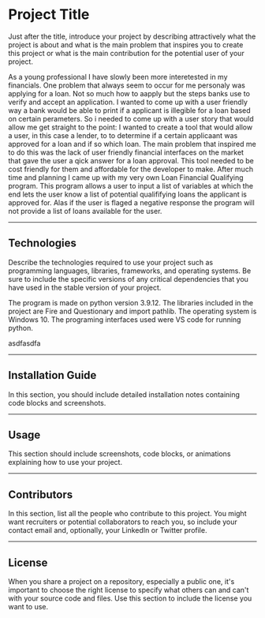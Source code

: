# Project Title

Just after the title, introduce your project by describing attractively what the project is about and what is the main problem that inspires you to create this project or what is the main contribution for the potential user of your project.

As a young professional I have slowly been more interetested in my financials. One problem that always seem to occur for me personaly was applying for a loan. Not so much how to aapply but the steps banks use to verify and accept an application. I wanted to come up with a user friendly way a bank would be able to print if a applicant is illegible for a loan based on certain perameters.  So i needed to come up with a user story that would allow me get straight to the point: I wanted to create a tool that would allow a user, in this case a lender,  to to determine if a certain applicaant was approved for a loan and if so which loan.   The main problem that inspired me to do this was the lack of user friendly financial interfaces on the market that gave the user a qick answer for a loan approval. This tool needed to be cost friendly for them and affordable for the developer to make. After much time and planning I came up with my very own Loan Financial Qualifying program. This program allows a user to input a list of variables at which the end lets the user know a list of potential qualififying loans the applicant is approved for. Alas if the user is flaged a negative response the program will not provide a list of loans available for the user. 



---

## Technologies

Describe the technologies required to use your project such as programming languages, libraries, frameworks, and operating systems. Be sure to include the specific versions of any critical dependencies that you have used in the stable version of your project.

The program is made on python version 3.9.12. The libraries included in the project are Fire and Questionary and import pathlib. The operating system is Windows 10. The programing interfaces used were VS code for running python. 


asdfasdfa

---

## Installation Guide

In this section, you should include detailed installation notes containing code blocks and screenshots.

---

## Usage

This section should include screenshots, code blocks, or animations explaining how to use your project.

---

## Contributors

In this section, list all the people who contribute to this project. You might want recruiters or potential collaborators to reach you, so include your contact email and, optionally, your LinkedIn or Twitter profile.

---

## License

When you share a project on a repository, especially a public one, it's important to choose the right license to specify what others can and can't with your source code and files. Use this section to include the license you want to use.
